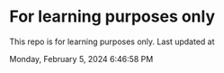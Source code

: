# For learning purposes only
This repo is for learning purposes only.
Last updated at

Monday, February 5, 2024 6:46:58 PM

